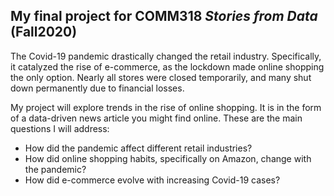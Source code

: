 ## My final project for COMM318 _Stories from Data_ (Fall2020)

The Covid-19 pandemic drastically changed the retail industry. Specifically, it catalyzed the rise of e-commerce, as the lockdown made online shopping the only option. Nearly all stores were closed temporarily, and many shut down permanently due to financial losses. 

My project will explore trends in the rise of online shopping. It is in the form of a data-driven news article you might find online. These are the main questions I will address:
- How did the pandemic affect different retail industries?
- How did online shopping habits, specifically on Amazon, change with the pandemic? 
- How did e-commerce evolve with increasing Covid-19 cases?